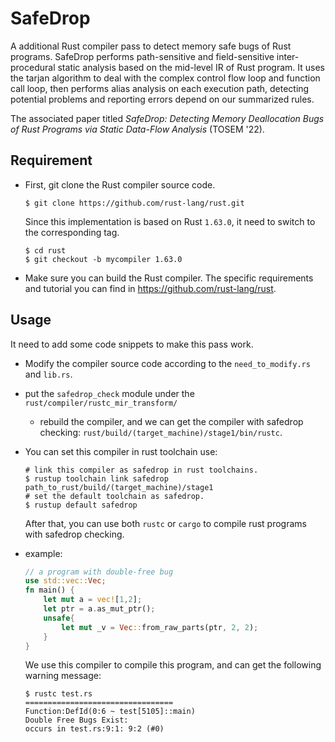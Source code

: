 # SafeDrop
A additional Rust compiler pass to detect memory safe bugs of Rust programs. SafeDrop performs path-sensitive and field-sensitive inter-procedural static analysis based on the mid-level IR of Rust program. It uses the tarjan algorithm to deal with the complex control flow loop and function call loop,
then performs alias analysis on each execution path, detecting potential problems and reporting errors depend on our summarized rules.

The associated paper titled *SafeDrop: Detecting Memory Deallocation Bugs of Rust Programs via Static Data-Flow Analysis* (TOSEM '22).



## Requirement

- First, git clone the Rust compiler source code.

  ```
  $ git clone https://github.com/rust-lang/rust.git
  ```

  Since this implementation is based on Rust  `1.63.0`, it need to switch to the corresponding tag.

  ```shell
  $ cd rust
  $ git checkout -b mycompiler 1.63.0
  ```

- Make sure you can build the Rust compiler. The specific requirements and tutorial you can find in https://github.com/rust-lang/rust.



## Usage

It need to add some code snippets to make this pass work.

- Modify the compiler source code according to the `need_to_modify.rs` and `lib.rs`.

- put the `safedrop_check` module under the `rust/compiler/rustc_mir_transform/`

  - rebuild the compiler,  and we can get the compiler with safedrop checking: `rust/build/(target_machine)/stage1/bin/rustc`.

- You can set this compiler in rust toolchain use:

  ```shell
  # link this compiler as safedrop in rust toolchains.
  $ rustup toolchain link safedrop path_to_rust/build/(target_machine)/stage1
  # set the default toolchain as safedrop.
  $ rustup default safedrop
  ```

  After that, you can use both `rustc` or `cargo` to compile rust programs with safedrop checking.

- example:

  ```rust
  // a program with double-free bug
  use std::vec::Vec;
  fn main() {
      let mut a = vec![1,2];
      let ptr = a.as_mut_ptr();
      unsafe{
          let mut _v = Vec::from_raw_parts(ptr, 2, 2);
      }
  }
  ```

  We use this compiler to compile this program, and can get the following warning message:

  ```shell
  $ rustc test.rs
  =================================
  Function:DefId(0:6 ~ test[5105]::main)
  Double Free Bugs Exist:
  occurs in test.rs:9:1: 9:2 (#0)
  
  ```